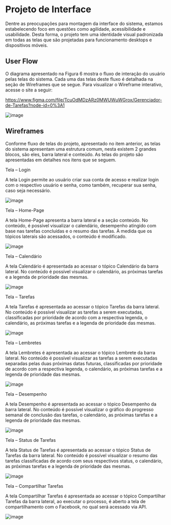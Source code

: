 
# Projeto de Interface

Dentre as preocupações para montagem da interface do sistema, estamos estabelecendo foco em questões como agilidade, acessibilidade e usabilidade. Desta forma, o projeto tem uma identidade visual padronizada em todas as telas que são projetadas para funcionamento desktops e dispositivos móveis. 

## User Flow

O diagrama apresentado na Figura 6 mostra o fluxo de interação do usuário pelas telas do sistema. Cada uma das telas deste fluxo é detalhada na seção de Wireframes que se segue. Para visualizar o Wireframe interativo, acesse o  site a seguir: 

https://www.figma.com/file/TcuOdMDzARz0MWUWuWGrox/Gerenciador-de-Tarefas?node-id=0%3A1 

![image](https://user-images.githubusercontent.com/90807404/138003756-d54f1ad6-2d67-4004-a6b7-fc703bc1df2d.png)

## Wireframes

Conforme fluxo de telas do projeto, apresentado no item anterior, as telas do sistema apresentam uma estrutura comum, nesta existem 2 grandes blocos, são eles, barra lateral e conteúdo. As telas do projeto são apresentadas em detalhes nos itens que se seguem. 

Tela – Login

A tela Login permite ao usuário criar sua conta de acesso e realizar login com o respectivo usuário e senha, como também, recuperar sua senha, caso seja necessário. 

![image](https://user-images.githubusercontent.com/90807404/138003791-81557a38-d747-4171-a325-eec5d39ea92d.png)

Tela – Home-Page

A tela Home-Page apresenta a barra lateral e a seção conteúdo. No conteúdo, é possível visualizar o calendário, desempenho atingido com base nas tarefas concluídas e o resumo das tarefas. À medida que os tópicos laterais são acessados, o conteúdo é modificado. 

![image](https://user-images.githubusercontent.com/90807404/138003810-b7b83194-5aa4-4d6f-a897-e6e9705342f0.png)

Tela – Calendário

A tela Calendário é apresentada ao acessar o tópico Calendário da barra lateral. No conteúdo é possível visualizar o calendário, as próximas tarefas e a legenda de prioridade das mesmas.

![image](https://user-images.githubusercontent.com/90807404/138003823-ec9ce26a-9a5f-426b-9fa4-483bf8fd7499.png)

Tela – Tarefas

A tela Tarefas é apresentada ao acessar o tópico Tarefas da barra lateral. No conteúdo é possível visualizar as tarefas a serem executadas, classificadas por prioridade de acordo com a respectiva legenda, o calendário, as próximas tarefas e a legenda de prioridade das mesmas.

![image](https://user-images.githubusercontent.com/90807404/138003838-8e6e0da8-7ee2-4152-b8db-31f7134d8167.png)

Tela – Lembretes

A tela Lembretes é apresentada ao acessar o tópico Lembrete da barra lateral. No conteúdo é possível visualizar as tarefas a serem executadas separadas pelas duas próximas datas futuras, classificadas por prioridade de acordo com a respectiva legenda, o calendário, as próximas tarefas e a legenda de prioridade das mesmas. 

![image](https://user-images.githubusercontent.com/90807404/138003851-dae7ef60-c80a-4517-b3c4-4369a3427e82.png)

Tela – Desempenho

A tela Desempenho é apresentada ao acessar o tópico Desempenho da barra lateral. No conteúdo é possível visualizar o gráfico do progresso semanal de conclusão das tarefas, o calendário, as próximas tarefas e a legenda de prioridade das mesmas. 

![image](https://user-images.githubusercontent.com/90807404/138003857-02c288a0-315d-47aa-a9c0-265c717f5e3c.png)

Tela – Status de Tarefas

A tela Status de Tarefas é apresentada ao acessar o tópico Status de Tarefas da barra lateral. No conteúdo é possível visualizar o resumo das tarefas classificadas de acordo com seus respectivos status, o calendário, as próximas tarefas e a legenda de prioridade das mesmas. 

![image](https://user-images.githubusercontent.com/90807404/138003871-9faec01b-8572-456a-80d9-9f6889bfb92c.png)

Tela – Compartilhar Tarefas

A tela Compartilhar Tarefas é apresentada ao acessar o tópico Compartilhar Tarefas da barra lateral, ao executar o processo, é aberto a tela de compartilhamento com o Facebook, no qual será acessado via API. 

![image](https://user-images.githubusercontent.com/90807404/138003892-e69c2bc2-e47c-4854-9381-dd67ac2ee1d5.png)
